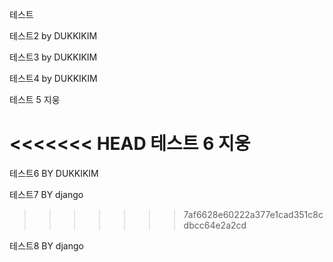 테스트

테스트2 by DUKKIKIM

테스트3 by DUKKIKIM

테스트4 by DUKKIKIM

테스트 5 지웅

<<<<<<< HEAD
테스트 6 지웅
=======
테스트6 BY DUKKIKIM

테스트7 BY django
>>>>>>> 7af6628e60222a377e1cad351c8cdbcc64e2a2cd

테스트8 BY django
